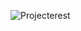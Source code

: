 


![Projecterest](https://github.com/saisab29/projecterest/assets/107755209/0d00952f-9520-495c-9673-7566d28c5b56)
